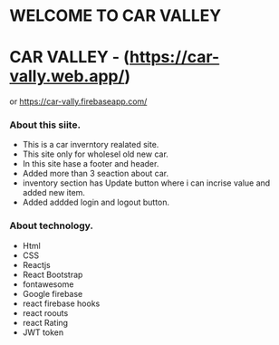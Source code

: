 # WELCOME TO CAR VALLEY

# CAR VALLEY - (https://car-vally.web.app/)
or https://car-vally.firebaseapp.com/

### About this siite.

* This is a car inverntory realated site.
* This site only for wholesel old new car.
* In this site hase a footer and header.
* Added more than 3 seaction about car.
* inventory section has Update button where i can incrise value and added new item.
* Added addded login and logout button. 

### About technology.
* Html 
* CSS 
* Reactjs 
* React Bootstrap 
* fontawesome 
* Google firebase 
* react firebase hooks 
* react roouts 
* react Rating
* JWT token
